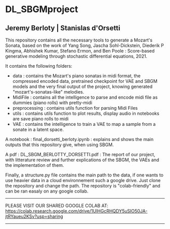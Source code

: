 # DL_SBGMproject
## Jeremy Berloty | Stanislas d'Orsetti

This repository contains all the necessary tools to generate a Mozart's Sonata, based on the work of Yang Song, Jascha Sohl-Dickstein, Diederik P Kingma, Abhishek Kumar, Stefano Ermon, and Ben Poole : Score-based generative modeling through stochastic differential equations, 2021. 

It contains the following folders: 
- data : contains the Mozart's piano sonatas in midi format, the compressed encoded data, pretrained checkpoint for VAE and SBGM models and the very final output of the project, knowing generated "mozart's-sonatas-like" melodies.
- MidiFile : contains all the intelligence to parse and encode midi file as dummies (piano rolls) with pretty-midi
- preprocessing : contains utils function for parsing Midi Files
- utils : contains utils function to plot results, display audio in notebooks are save piano rolls to midi
- VAE : contains the intelligence to train a VAE to map a sample from a sonate in a latent space. 

A notebook : final_dorsetti_berloty.ipynb : explains and shows the main outputs that this repository give, when using SBGM.

A pdf : DL_SBGM_BERLOTTY_DORSETTI.pdf : The report of our project, with litterature review and further explications of the SBGM, the VAEs and the implementation of them.

Finally, a structure.py file contains the main path to the data, if one wants to use heavier data in a cloud environnement such a google drive. Just clone the repository and change the path. The repository is "colab-friendly" and can be ran easaly on any google collab. 

**********************************************
PLEASE VISIT OUR SHARED GOOGLE COLAB AT: 
https://colab.research.google.com/drive/1UlHGcRHQDY5uSIO50JA-jtRYaueu2KSv?usp=sharing
**********************************************



